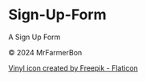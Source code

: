 # Sign-Up-Form
A Sign Up Form

© 2024 MrFarmerBon

<a href="https://www.flaticon.com/free-icons/vinyl" title="vinyl icons">Vinyl icon created by Freepik - Flaticon</a>
